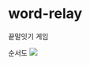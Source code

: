 # word-relay
끝말잇기 게임

순서도
![](https://velog.velcdn.com/images/dmsqo1403/post/979ea283-09ca-4ad1-a7d9-1ae2bf2339a7/image.png)
